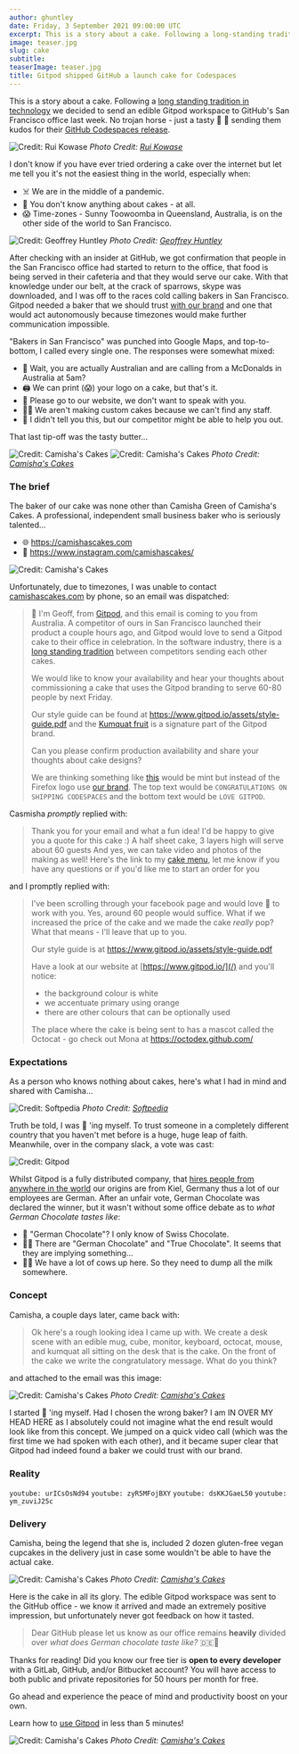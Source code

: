 ```yaml
---
author: ghuntley
date: Friday, 3 September 2021 09:00:00 UTC
excerpt: This is a story about a cake. Following a long-standing tradition in technology, we decided to send an edible Gitpod workspace to GitHub's San Francisco office.
image: teaser.jpg
slug: cake
subtitle:
teaserImage: teaser.jpg
title: Gitpod shipped GitHub a launch cake for Codespaces
---
```


<script context="module">
  export const prerender = true;
</script>

This is a story about a cake. Following a [long standing tradition in technology](https://www.theverge.com/2012/10/27/3563892/internet-explorer-and-firefox-teams-celebrate-new-versions-with-cakes) we decided to send an edible Gitpod workspace to GitHub's San Francisco office last week. No trojan horse - just a tasty 🎁 🎂 sending them kudos for their [GitHub Codespaces release](/blog/cloud-based-development-for-everyone).

![Credit: Rui Kowase](../../../static/images/blog/cake/github-sf.jpg)
_Photo Credit: [Rui Kowase](https://www.google.com/maps/contrib/104088632471142363973/photos/@35.7990681,139.6037947,11z/data=!3m1!4b1!4m3!8m2!3m1!1e1)_

I don't know if you have ever tried ordering a cake over the internet but let me tell you it's not the easiest thing in the world, especially when:

- ☠️ We are in the middle of a pandemic.
- 🎂 You don't know anything about cakes - at all.
- 😱 Time-zones - Sunny Toowoomba in Queensland, Australia, is on the other side of the world to San Francisco.

![Credit: Geoffrey Huntley](../../../static/images/blog/cake/gitpod-x-codespaces.jpg)
_Photo Credit: [Geoffrey Huntley](https://twitter.com/geoffreyhuntley)_

After checking with an insider at GitHub, we got confirmation that people in the San Francisco office had started to return to the office, that food is being served in their cafeteria and that they would serve our cake. With that knowledge under our belt, at the crack of sparrows, skype was downloaded, and I was off to the races cold calling bakers in San Francisco. Gitpod needed a baker that we should trust [with our brand](/media-kit) and one that would act autonomously because timezones would make further communication impossible.

"Bakers in San Francisco" was punched into Google Maps, and top-to-bottom, I called every single one. The responses were somewhat mixed:

- 🦘 Wait, you are actually Australian and are calling from a McDonalds in Australia at 5am?
- 🖨 We can print (😱) your logo on a cake, but that's it.
- 💾 Please go to our website, we don't want to speak with you.
- 🤷‍♀️ We aren't making custom cakes because we can't find any staff.
- 🤫 I didn't tell you this, but our competitor might be able to help you out.

That last tip-off was the tasty butter...

![Credit: Camisha's Cakes](../../../static/images/blog/cake/camishascakes.jpg)
![Credit: Camisha's Cakes](../../../static/images/blog/cake/camishascakes-gallery.jpg)
_Photo Credit: [Camisha's Cakes](https://www.camishascakes.com/)_

### The brief

The baker of our cake was none other than Camisha Green of Camisha's Cakes. A professional, independent small business baker who is seriously talented...

- 🌐 https://camishascakes.com
- 📸 https://www.instagram.com/camishascakes/

![Credit: Camisha's Cakes](../../../static/images/blog/cake/camishagreen.jpg)

Unfortunately, due to timezones, I was unable to contact [camishascakes.com](https://camishascakes.com) by phone, so an email was dispatched:

> 👋 I'm Geoff, from [Gitpod](/), and this email is coming to you from Australia. A competitor of ours in San Francisco launched their product a couple hours ago, and Gitpod would love to send a Gitpod cake to their office in celebration. In the software industry, there is a [long standing tradition](https://timesofindia.indiatimes.com/gadgets-news/why-google-mozilla-sent-cakes-to-microsoft/articleshow/73664799.cms) between competitors sending each other cakes.
>
> We would like to know your availability and hear your thoughts about commissioning a cake that uses the Gitpod branding to serve 60-80 people by next Friday.
>
> Our style guide can be found at https://www.gitpod.io/assets/style-guide.pdf and the [Kumquat fruit](https://en.wikipedia.org/wiki/Kumquat) is a signature part of the Gitpod brand.
>
> Can you please confirm production availability and share your thoughts about cake designs?
>
> We are thinking something like [this](https://news-cdn.softpedia.com/images/news2/why-microsoft-google-and-mozilla-send-each-other-cakes-after-launching-browsers-528960-2.jpg) would be mint but instead of the Firefox logo use [our brand](https://www.gitpod.io/images/media-kit/logo-light-theme.png). The top text would be `CONGRATULATIONS ON SHIPPING CODESPACES` and the bottom text would be `LOVE GITPOD`.

Casmisha _promptly_ replied with:

> Thank you for your email and what a fun idea! I'd be happy to give you a quote for this cake :) A half sheet cake, 3 layers high will serve about 60 guests And yes, we can take video and photos of the making as well! Here's the link to my [cake menu](https://www.camishascakes.com/flavors), let me know if you have any questions or if you'd like me to start an order for you

and I promptly replied with:

> I've been scrolling through your facebook page and would love 🧡 to work with you. Yes, around 60 people would suffice. What if we increased the price of the cake and we made the cake _really_ pop? What that means - I'll leave that up to you.
>
> Our style guide is at https://www.gitpod.io/assets/style-guide.pdf
>
> Have a look at our website at [https://www.gitpod.io/](/) and you'll notice:
>
> - the background colour is white
> - we accentuate primary using orange
> - there are other colours that can be optionally used
>
> The place where the cake is being sent to has a mascot called the Octocat - go check out Mona at https://octodex.github.com/

### Expectations

As a person who knows nothing about cakes, here's what I had in mind and shared with Camisha...

![Credit: Softpedia](../../../static/images/blog/cake/mozilla-cake.jpg)
_Photo Credit: [Softpedia](https://news.softpedia.com/news/why-microsoft-google-and-mozilla-send-each-other-cakes-after-launching-browsers-528960.shtml)_

Truth be told, I was 🤬 'ing myself. To trust someone in a completely different country that you haven't met before is a huge, huge leap of faith. Meanwhile, over in the company slack, a vote was cast:

![Credit: Gitpod](../../../static/images/blog/cake/the-vote.jpg)

Whilst Gitpod is a fully distributed company, that [hires people from anywhere in the world](https://www.gitpod.io/careers/careers) our origins are from Kiel, Germany thus a lot of our employees are German. After an unfair vote, German Chocolate was declared the winner, but it wasn't without some office debate as to _what German Chocolate tastes like_:

- 🧔 "German Chocolate"? I only know of Swiss Chocolate.
- 👩🏼 There are "German Chocolate" and "True Chocolate". It seems that they are implying something…
- 👧🏼 We have a lot of cows up here. So they need to dump all the milk somewhere.

### Concept

Camisha, a couple days later, came back with:

> Ok here's a rough looking idea I came up with. We create a desk scene with an edible mug, cube, monitor, keyboard, octocat, mouse, and kumquat all sitting on the desk that is the cake. On the front of the cake we write the congratulatory message. What do you think?

and attached to the email was this image:

![Credit: Camisha's Cakes](../../../static/images/blog/cake/concept.jpg)
_Photo Credit: [Camisha's Cakes](https://www.camishascakes.com/)_

I started 🤬 'ing myself. Had I chosen the wrong baker? I am IN OVER MY HEAD HERE as I absolutely could not imagine what the end result would look like from this concept. We jumped on a quick video call (which was the first time we had spoken with each other), and it became super clear that Gitpod had indeed found a baker we could trust with our brand.

### Reality

`youtube: urICsOsNd94`
`youtube: zyR5MFojBXY`
`youtube: dsKKJGaeL50`
`youtube: ym_zuviJ25c`

### Delivery

Camisha, being the legend that she is, included 2 dozen gluten-free vegan cupcakes in the delivery just in case some wouldn't be able to have the actual cake.

![Credit: Camisha's Cakes](../../../static/images/blog/cake/collage.jpg)
_Photo Credit: [Camisha's Cakes](https://www.camishascakes.com/)_

Here is the cake in all its glory. The edible Gitpod workspace was sent to the GitHub office - we know it arrived and made an extremely positive impression, but unfortunately never got feedback on how it tasted.

> Dear GitHub please let us know as our office remains **heavily** divided over _what does German chocolate taste like?_ 🇩🇪🍫

Thanks for reading! Did you know our free tier is **open to every developer** with a GitLab, GitHub, and/or Bitbucket account? You will have access to both public and private repositories for 50 hours per month for free.

Go ahead and experience the peace of mind and productivity boost on your own.

Learn how to [use Gitpod](/docs/introduction/getting-started) in less than 5 minutes!

![Credit: Camisha's Cakes](../../../static/images/blog/cake/the-cake.jpg)
_Photo Credit: [Camisha's Cakes](https://www.camishascakes.com/)_
